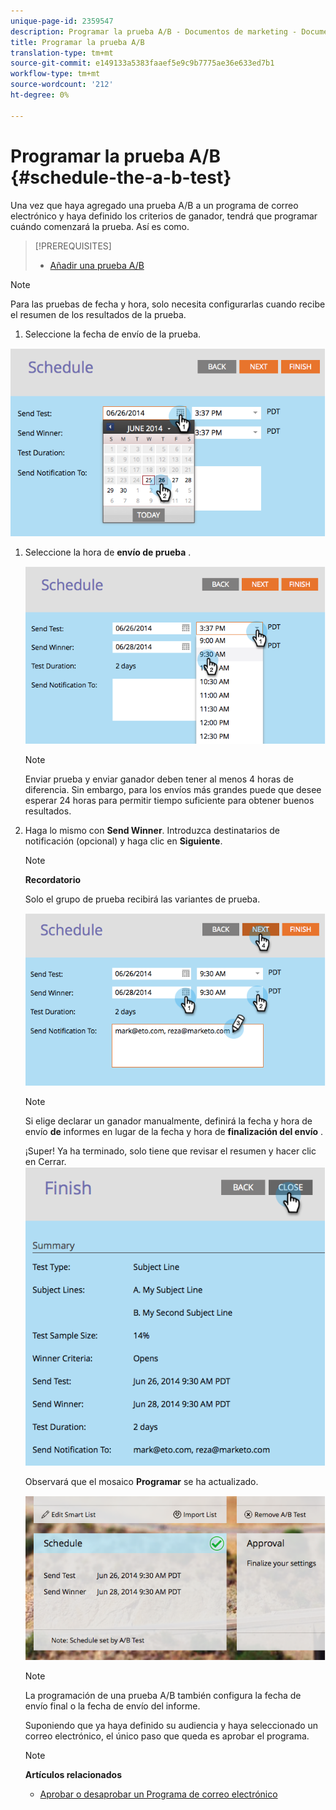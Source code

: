```yaml
---
unique-page-id: 2359547
description: Programar la prueba A/B - Documentos de marketing - Documentación del producto
title: Programar la prueba A/B
translation-type: tm+mt
source-git-commit: e149133a5383faaef5e9c9b7775ae36e633ed7b1
workflow-type: tm+mt
source-wordcount: '212'
ht-degree: 0%

---
```



# Programar la prueba A/B {#schedule-the-a-b-test}

Una vez que haya agregado una prueba A/B a un programa de correo electrónico y haya definido los criterios de ganador, tendrá que programar cuándo comenzará la prueba. Así es como.

>[!PREREQUISITES]
>
>* [Añadir una prueba A/B](add-an-a-b-test.md)

>



>[!NOTE]
>
>Para las pruebas de fecha y hora, solo necesita configurarlas cuando recibe el resumen de los resultados de la prueba.

1. Seleccione la fecha de envío de la prueba.

![](assets/image2014-9-12-15-3a59-3a54.png)

1. Seleccione la hora de **envío de prueba** .

   ![](assets/image2014-9-12-16-3a0-3a2.png)

   >[!NOTE]
   >
   >Enviar prueba y enviar ganador deben tener al menos 4 horas de diferencia. Sin embargo, para los envíos más grandes puede que desee esperar 24 horas para permitir tiempo suficiente para obtener buenos resultados.

1. Haga lo mismo con **Send Winner**. Introduzca destinatarios de notificación (opcional) y haga clic en **Siguiente**.

   >[!NOTE]
   >
   >**Recordatorio**
   >
   >
   >Solo el grupo de prueba recibirá las variantes de prueba.

   ![](assets/image2014-9-12-16-3a0-3a12.png)

   >[!NOTE]
   >
   >Si elige declarar un ganador manualmente, definirá la fecha y hora de envío **de** informes en lugar de la fecha y hora de **finalización del envío** .

   ¡Super! Ya ha terminado, solo tiene que revisar el resumen y hacer clic en Cerrar.
   ![](assets/image2014-9-12-16-3a1-3a23.png)

   Observará que el mosaico **Programar** se ha actualizado.

   ![](assets/image2014-9-12-16-3a1-3a33.png)

   >[!NOTE]
   >
   >La programación de una prueba A/B también configura la fecha de envío final o la fecha de envío del informe.

   Suponiendo que ya haya definido su audiencia y haya seleccionado un correo electrónico, el único paso que queda es aprobar el programa.

   >[!NOTE]
   >
   >**Artículos relacionados**
   >
   >    
   >    
   >    * [Aprobar o desaprobar un Programa de correo electrónico](../../../../../product-docs/email-marketing/email-programs/email-program-actions/approve-unapprove-an-email-program.md)


